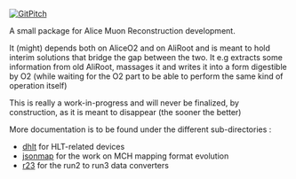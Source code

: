 
[![GitPitch](https://gitpitch.com/assets/badge.svg)](https://gitpitch.com/mrrtf/alo/master?grs=github&t=white)

A small package for Alice Muon Reconstruction development.

It (might) depends both on AliceO2 and on AliRoot and is meant to hold
interim solutions that bridge the gap between the two.  It e.g extracts
some information from old AliRoot, massages it and writes it into a form
digestible by O2 (while waiting for the O2 part to be able to perform
the same kind of operation itself)

This is really a work-in-progress and will never be finalized, by
construction, as it is meant to disappear (the sooner the better)

More documentation is to be found under the different sub-directories :

- [dhlt](dhlt/README.md) for HLT-related devices
- [jsonmap](jsonmap/creator/README.md) for the work on MCH mapping format evolution
- [r23](r23/README.md) for the run2 to run3 data converters

